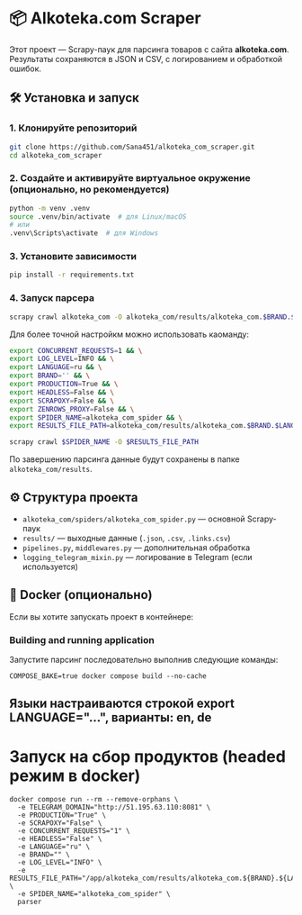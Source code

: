 # 📦 Alkoteka.com Scraper

Этот проект — Scrapy-паук для парсинга товаров с сайта **alkoteka.com**. Результаты сохраняются в JSON и CSV, с логированием и обработкой ошибок.

## 🛠 Установка и запуск

### 1. Клонируйте репозиторий

```bash
git clone https://github.com/Sana451/alkoteka_com_scraper.git
cd alkoteka_com_scraper
```

### 2. Создайте и активируйте виртуальное окружение (опционально, но рекомендуется)

```bash
python -m venv .venv
source .venv/bin/activate  # для Linux/macOS
# или
.venv\Scripts\activate  # для Windows
```

### 3. Установите зависимости

```bash
pip install -r requirements.txt
```

### 4. Запуск парсера

```bash
scrapy crawl alkoteka_com -O alkoteka_com/results/alkoteka_com.$BRAND.$LANGUAGE.json
```

Для более точной настройкм можно использовать каоманду:

```bash
export CONCURRENT_REQUESTS=1 && \
export LOG_LEVEL=INFO && \
export LANGUAGE=ru && \
export BRAND='' && \
export PRODUCTION=True && \
export HEADLESS=False && \
export SCRAPOXY=False && \
export ZENROWS_PROXY=False && \
export SPIDER_NAME=alkoteka_com_spider && \
export RESULTS_FILE_PATH=alkoteka_com/results/alkoteka_com.$BRAND.$LANGUAGE.json && \

scrapy crawl $SPIDER_NAME -O $RESULTS_FILE_PATH
```

По завершению парсинга данные будут сохранены в папке `alkoteka_com/results`.

## ⚙ Структура проекта

- `alkoteka_com/spiders/alkoteka_com_spider.py` — основной Scrapy-паук
- `results/` — выходные данные (`.json`, `.csv`, `.links.csv`)
- `pipelines.py`, `middlewares.py` — дополнительная обработка
- `logging_telegram_mixin.py` — логирование в Telegram (если используется)

## 🐳 Docker (опционально)

Если вы хотите запускать проект в контейнере:

### Building and running application

Запустите парсинг последовательно выполнив следующие команды:

```console
COMPOSE_BAKE=true docker compose build --no-cache
```

## Языки настраиваются строкой export LANGUAGE="...", варианты: en, de

# Запуск на сбор продуктов (headed режим в docker)

```console
docker compose run --rm --remove-orphans \
  -e TELEGRAM_DOMAIN="http://51.195.63.110:8081" \
  -e PRODUCTION="True" \
  -e SCRAPOXY="False" \
  -e CONCURRENT_REQUESTS="1" \
  -e HEADLESS="False" \
  -e LANGUAGE="ru" \
  -e BRAND="" \
  -e LOG_LEVEL="INFO" \
  -e RESULTS_FILE_PATH="/app/alkoteka_com/results/alkoteka_com.${BRAND}.${LANGUAGE}.JSON" \
  -e SPIDER_NAME="alkoteka_com_spider" \
  parser
```

